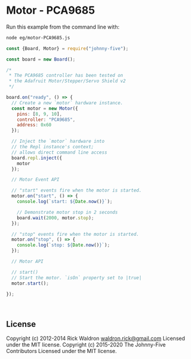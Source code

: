 <!--remove-start-->

# Motor - PCA9685

<!--remove-end-->








Run this example from the command line with:
```bash
node eg/motor-PCA9685.js
```


```javascript
const {Board, Motor} = require("johnny-five");

const board = new Board();

/*
 * The PCA9685 controller has been tested on
 * the Adafruit Motor/Stepper/Servo Shield v2
 */

board.on("ready", () => {
  // Create a new `motor` hardware instance.
  const motor = new Motor({
    pins: [8, 9, 10],
    controller: "PCA9685",
    address: 0x60
  });

  // Inject the `motor` hardware into
  // the Repl instance's context;
  // allows direct command line access
  board.repl.inject({
    motor
  });

  // Motor Event API

  // "start" events fire when the motor is started.
  motor.on("start", () => {
    console.log(`start: ${Date.now()}`);

    // Demonstrate motor stop in 2 seconds
    board.wait(2000, motor.stop);
  });

  // "stop" events fire when the motor is started.
  motor.on("stop", () => {
    console.log(`stop: ${Date.now()}`);
  });

  // Motor API

  // start()
  // Start the motor. `isOn` property set to |true|
  motor.start();

});

```








&nbsp;

<!--remove-start-->

## License
Copyright (c) 2012-2014 Rick Waldron <waldron.rick@gmail.com>
Licensed under the MIT license.
Copyright (c) 2015-2020 The Johnny-Five Contributors
Licensed under the MIT license.

<!--remove-end-->
